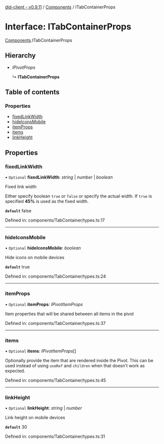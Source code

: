 [did-client - v0.9.11](../README.md) / [Components](../modules/components.md) / ITabContainerProps

# Interface: ITabContainerProps

[Components](../modules/components.md).ITabContainerProps

## Hierarchy

* *IPivotProps*

  ↳ **ITabContainerProps**

## Table of contents

### Properties

- [fixedLinkWidth](components.itabcontainerprops.md#fixedlinkwidth)
- [hideIconsMobile](components.itabcontainerprops.md#hideiconsmobile)
- [itemProps](components.itabcontainerprops.md#itemprops)
- [items](components.itabcontainerprops.md#items)
- [linkHeight](components.itabcontainerprops.md#linkheight)

## Properties

### fixedLinkWidth

• `Optional` **fixedLinkWidth**: *string* \| *number* \| *boolean*

Fixed link width

Either specify boolean `true` or `false` or
specify the actual width. If `true` is specified
**45%** is used as the fixed width.

**`default`** false

Defined in: components/TabContainer/types.ts:17

___

### hideIconsMobile

• `Optional` **hideIconsMobile**: *boolean*

Hide icons on mobile devices

**`default`** true

Defined in: components/TabContainer/types.ts:24

___

### itemProps

• `Optional` **itemProps**: *IPivotItemProps*

Item properties that will be shared between
all items in the pivot

Defined in: components/TabContainer/types.ts:37

___

### items

• `Optional` **items**: *IPivotItemProps*[]

Optionally provide the item that are rendered
inside the Pivot. This can be used instead of
using `useRef` and `children` when that doesn't
work as expected.

Defined in: components/TabContainer/types.ts:45

___

### linkHeight

• `Optional` **linkHeight**: *string* \| *number*

Link height on mobile devices

**`default`** 30

Defined in: components/TabContainer/types.ts:31
